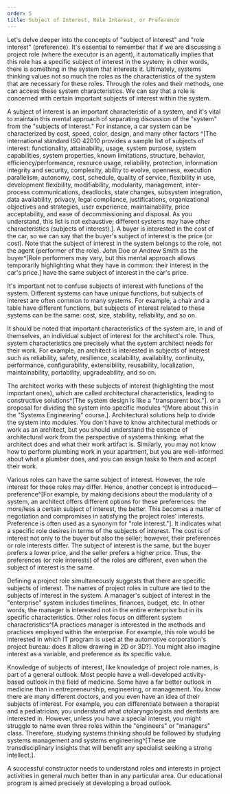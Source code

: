 ```yaml
---
order: 5
title: Subject of Interest, Role Interest, or Preference
---
```


Let's delve deeper into the concepts of "subject of interest" and "role interest" (preference). It's essential to remember that if we are discussing a project role (where the executor is an agent), it automatically implies that this role has a specific subject of interest in the system; in other words, there is something in the system that interests it. Ultimately, systems thinking values not so much the roles as the characteristics of the system that are necessary for these roles. Through the roles and their methods, one can access these system characteristics. We can say that a role is concerned with certain important subjects of interest within the system.

A subject of interest is an important characteristic of a system, and it's vital to maintain this mental approach of separating discussion of the "system" from the "subjects of interest." For instance, a car system can be characterized by cost, speed, color, design, and many other factors ^[The international standard ISO 42010 provides a sample list of subjects of interest: functionality, attainability, usage, system purpose, system capabilities, system properties, known limitations, structure, behavior, efficiency/performance, resource usage, reliability, protection, information integrity and security, complexity, ability to evolve, openness, execution parallelism, autonomy, cost, schedule, quality of service, flexibility in use, development flexibility, modifiability, modularity, management, inter-process communications, deadlocks, state changes, subsystem integration, data availability, privacy, legal compliance, justifications, organizational objectives and strategies, user experience, maintainability, price acceptability, and ease of decommissioning and disposal. As you understand, this list is not exhaustive; different systems may have other characteristics (subjects of interest).]. A buyer is interested in the cost of the car, so we can say that the buyer's subject of interest is the price (or cost). Note that the subject of interest in the system belongs to the role, not the agent (performer of the role). John Doe or Andrew Smith as the buyer^[Role performers may vary, but this mental approach allows temporarily highlighting what they have in common: their interest in the car's price.] have the same subject of interest in the car's price.

It's important not to confuse subjects of interest with functions of the system. Different systems can have unique functions, but subjects of interest are often common to many systems. For example, a chair and a table have different functions, but subjects of interest related to these systems can be the same: cost, size, stability, reliability, and so on.

It should be noted that important characteristics of the system are, in and of themselves, an individual subject of interest for the architect's role. Thus, system characteristics are precisely what the system architect needs for their work. For example, an architect is interested in subjects of interest such as reliability, safety, resilience, scalability, availability, continuity, performance, configurability, extensibility, reusability, localization, maintainability, portability, upgradeability, and so on.

The architect works with these subjects of interest (highlighting the most important ones), which are called architectural characteristics, leading to constructive solutions^[The system design is like a "transparent box."]. or a proposal for dividing the system into specific modules ^[More about this in the "Systems Engineering" course.]. Architectural solutions help to divide the system into modules. You don't have to know architectural methods or work as an architect, but you should understand the essence of architectural work from the perspective of systems thinking: what the architect does and what their work artifact is. Similarly, you may not know how to perform plumbing work in your apartment, but you are well-informed about what a plumber does, and you can assign tasks to them and accept their work.

Various roles can have the same subject of interest. However, the role interest for these roles may differ. Hence, another concept is introduced—preference^[For example, by making decisions about the modularity of a system, an architect offers different options for these preferences: the more/less a certain subject of interest, the better. This becomes a matter of negotiation and compromises in satisfying the project roles' interests. Preference is often used as a synonym for "role interest."]. It indicates what a specific role desires in terms of the subjects of interest. The cost is of interest not only to the buyer but also the seller; however, their preferences or role interests differ. The subject of interest is the same, but the buyer prefers a lower price, and the seller prefers a higher price. Thus, the preferences (or role interests) of the roles are different, even when the subject of interest is the same.

Defining a project role simultaneously suggests that there are specific subjects of interest. The names of project roles in culture are tied to the subjects of interest in the system. A manager's subject of interest in the "enterprise" system includes timelines, finances, budget, etc. In other words, the manager is interested not in the entire enterprise but in its specific characteristics. Other roles focus on different system characteristics^[A practices manager is interested in the methods and practices employed within the enterprise. For example, this role would be interested in which IT program is used at the automotive corporation's project bureau: does it allow drawing in 2D or 3D?]. You might also imagine interest as a variable, and preference as its specific value.

Knowledge of subjects of interest, like knowledge of project role names, is part of a general outlook. Most people have a well-developed activity-based outlook in the field of medicine. Some have a far better outlook in medicine than in entrepreneurship, engineering, or management. You know there are many different doctors, and you even have an idea of their subjects of interest. For example, you can differentiate between a therapist and a pediatrician; you understand what otolaryngologists and dentists are interested in. However, unless you have a special interest, you might struggle to name even three roles within the "engineers" or "managers" class. Therefore, studying systems thinking should be followed by studying systems management and systems engineering^[These are transdisciplinary insights that will benefit any specialist seeking a strong intellect.].

A successful constructor needs to understand roles and interests in project activities in general much better than in any particular area. Our educational program is aimed precisely at developing a broad outlook.